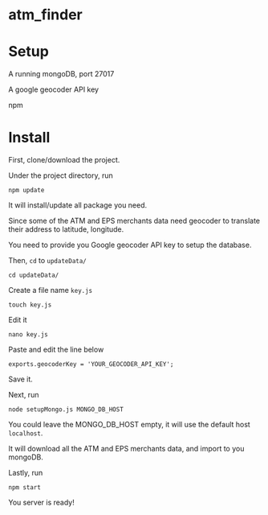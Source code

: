 # atm_finder

Setup
=
A running mongoDB, port 27017

A google geocoder API key

npm

Install
=
First, clone/download the project.

Under the project directory, run
```
npm update
```
It will install/update all package you need.


Since some of the ATM and EPS merchants data need geocoder to translate their address to latitude, longitude.

You need to provide you Google geocoder API key to setup the database.

Then, `cd` to `updateData/`
```
cd updateData/
```
Create a file name `key.js`
```
touch key.js
```
Edit it
```
nano key.js
```
Paste and edit the line below
```
exports.geocoderKey = 'YOUR_GEOCODER_API_KEY';
```
Save it.


Next, run
```
node setupMongo.js MONGO_DB_HOST
```
You could leave the MONGO_DB_HOST empty, it will use the default host `localhost`.

It will download all the ATM and EPS merchants data, and import to you mongoDB.

Lastly, run
```
npm start
```
You server is ready!
